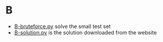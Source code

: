 # B

- [B-bruteforce.py](B-bruteforce.py) solve the small test set
- [B-solution.py](B-solution.py) is the solution downloaded from the website
